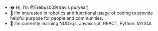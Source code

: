 - � Hi, I’m @Erebus009(travis puryear)
- 👀 I’m interested in robotics and functional usage of coding to provide helpful purpose for people and communities. 
- 🌱 I’m currently learning NODE.js, Javascript, REACT, Python. MYSQL


<!---
Erebus009/Erebus009 is a ✨ special ✨ repository because its `README.md` (this file) appears on your GitHub profile.
You can click the Preview link to take a look at your changes.
--->
